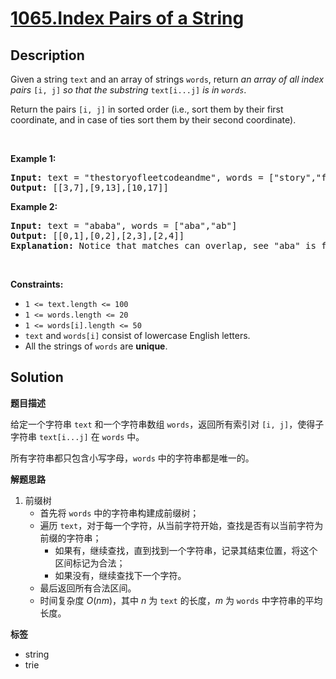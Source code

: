 # [1065.Index Pairs of a String](https://leetcode.com/problems/index-pairs-of-a-string/description/)

## Description

<p>Given a string <code>text</code> and an array of strings <code>words</code>, return <em>an array of all index pairs </em><code>[i, j]</code><em> so that the substring </em><code>text[i...j]</code><em> is in <code>words</code></em>.</p>

<p>Return the pairs <code>[i, j]</code> in sorted order (i.e., sort them by their first coordinate, and in case of ties sort them by their second coordinate).</p>

<p>&nbsp;</p>
<p><strong class="example">Example 1:</strong></p>

<pre>
<strong>Input:</strong> text = &quot;thestoryofleetcodeandme&quot;, words = [&quot;story&quot;,&quot;fleet&quot;,&quot;leetcode&quot;]
<strong>Output:</strong> [[3,7],[9,13],[10,17]]
</pre>

<p><strong class="example">Example 2:</strong></p>

<pre>
<strong>Input:</strong> text = &quot;ababa&quot;, words = [&quot;aba&quot;,&quot;ab&quot;]
<strong>Output:</strong> [[0,1],[0,2],[2,3],[2,4]]
<strong>Explanation:</strong> Notice that matches can overlap, see &quot;aba&quot; is found in [0,2] and [2,4].
</pre>

<p>&nbsp;</p>
<p><strong>Constraints:</strong></p>

<ul>
  <li><code>1 &lt;= text.length &lt;= 100</code></li>
  <li><code>1 &lt;= words.length &lt;= 20</code></li>
  <li><code>1 &lt;= words[i].length &lt;= 50</code></li>
  <li><code>text</code> and <code>words[i]</code> consist of lowercase English letters.</li>
  <li>All the strings of <code>words</code> are <strong>unique</strong>.</li>
</ul>

## Solution

**题目描述**

给定一个字符串 `text` 和一个字符串数组 `words`，返回所有索引对 `[i, j]`，使得子字符串 `text[i...j]` 在 `words` 中。

所有字符串都只包含小写字母，`words` 中的字符串都是唯一的。

**解题思路**

1. 前缀树
   - 首先将 `words` 中的字符串构建成前缀树；
   - 遍历 `text`，对于每一个字符，从当前字符开始，查找是否有以当前字符为前缀的字符串；
     - 如果有，继续查找，直到找到一个字符串，记录其结束位置，将这个区间标记为合法；
     - 如果没有，继续查找下一个字符。
   - 最后返回所有合法区间。
   - 时间复杂度 $O(nm)$，其中 $n$ 为 `text` 的长度，$m$ 为 `words` 中字符串的平均长度。

**标签**

- string
- trie
